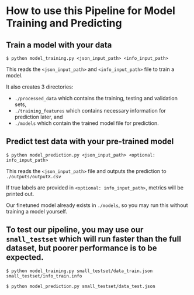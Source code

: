 # How to use this Pipeline for Model Training and Predicting

## Train a model with your data

`$ python model_training.py <json_input_path> <info_input_path>`

This reads the `<json_input_path>` and `<info_input_path>` file to train a model.  

It also creates 3 directories:  
- `./processed_data` which contains the training, testing and validation sets,  
- `./training_features` which contains necessary information for prediction later, and  
- `./models` which contain the trained model file for prediction.

## Predict test data with your pre-trained model

`$ python model_prediction.py <json_input_path> <optional: info_input_path>`

This reads the `<json_input_path>` file and outputs the prediction to `./outputs/outputX.csv`  

If true labels are provided in `<optional: info_input_path>`, metrics will be printed out.  

Our finetuned model already exists in `./models`, so you may run this without training a model yourself.

## To test our pipeline, you may use our `small_testset` which will run faster than the full dataset, but poorer performance is to be expected.  

`$ python model_training.py small_testset/data_train.json small_testset/info_train.info`

`$ python model_prediction.py small_testset/data_test.json`